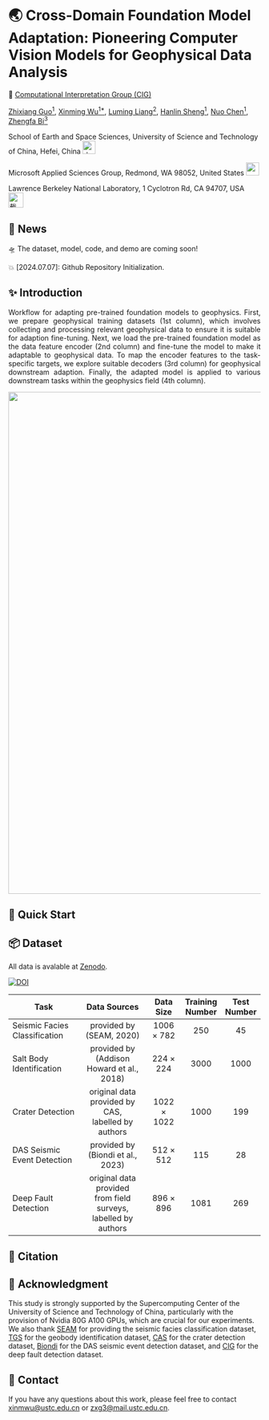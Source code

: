 #  🌏 Cross-Domain Foundation Model Adaptation: Pioneering Computer Vision Models for Geophysical Data Analysis


🏢 [Computational Interpretation Group (CIG)](https://cig.ustc.edu.cn/main.htm) 

[Zhixiang Guo<sup>1</sup>](https://cig.ustc.edu.cn/guo/list.htm), 
[Xinming Wu<sup>1*</sup>](https://cig.ustc.edu.cn/xinming/list.htm), 
[Luming Liang<sup>2</sup>](https://www.microsoft.com/en-us/research/people/lulian/), 
[Hanlin Sheng<sup>1</sup>](https://cig.ustc.edu.cn/hanlin/list.htm), 
[Nuo Chen<sup>1</sup>](https://cig.ustc.edu.cn/nuo/list.htm), 
[Zhengfa Bi<sup>3</sup>](https://profiles.lbl.gov/416831-zhengfa-bi)

School of Earth and Space Sciences, University of Science and Technology of China, Hefei, China 
<img src="https://github.com/ProgrammerZXG/Cross-Domain-Foundation-Model-Adaptation/assets/89449763/399d6c3b-07eb-49dd-b0e9-d2bdb3cb3553" alt="中国科学技术大学_64x64" width="26" height="26">


Microsoft Applied Sciences Group, Redmond, WA 98052, United States
<img src="https://avatars.githubusercontent.com/u/6154722?s=200&v=4" width="26" height="26"> 

Lawrence Berkeley National Laboratory, 1 Cyclotron Rd, CA 94707, USA
<img width="30" alt="截屏2024-07-07 13 12 39" src="https://github.com/ProgrammerZXG/Cross-Domain-Foundation-Model-Adaptation/assets/89449763/2105a42f-7091-4910-819e-7e85b08f6639">

## :mega: News
:flying_saucer: The dataset, model, code, and demo are coming soon! 

:collision: [2024.07.07]: Github Repository Initialization. 

## :sparkles: Introduction
<p align="justify">
Workflow for adapting pre-trained foundation models to geophysics.
First, we prepare geophysical training datasets (1st column), 
which involves collecting and processing relevant geophysical data 
to ensure it is suitable for adaption fine-tuning. Next, we load the pre-trained 
foundation model as the data feature encoder (2nd column) 
and fine-tune the model to make it adaptable to geophysical data. 
To map the encoder features to the task-specific targets, 
we explore suitable decoders 
(3rd column) for geophysical downstream adaption. Finally, the adapted model 
is applied to various downstream tasks within the geophysics 
field (4th column).
</p>

<div align=center>
  <img src="https://github.com/ProgrammerZXG/Cross-Domain-Foundation-Model-Adaptation/assets/89449763/5d921c4c-c012-4cea-ad92-ae8b391ba78b" width="1000">
</div>


##  🚀 Quick Start

## :package: Dataset
All data is avalable at [Zenodo](https://zenodo.org/records/12798750).

[![DOI](https://zenodo.org/badge/DOI/10.5281/zenodo.12798750.svg)](https://doi.org/10.5281/zenodo.12798750)

| Task                         | Data Sources                                  | Data Size    | Training <br>Number | Test <br>Number |
|------------------------------|-----------------------------------------------|--------------|-----------------|-------------|
| Seismic Facies Classification| <div align="center">provided by (SEAM, 2020)</div>                       | <div align="center">1006 × 782</div>     |  <div align="center">250</div>              |  <div align="center">45</div>           |
| Salt Body Identification     | <div align="center">provided by (Addison Howard et al., 2018)</div>      | <div align="center">224 × 224</div>      |  <div align="center">3000</div>             |  <div align="center">1000</div>         |
| Crater Detection             | <div align="center">original data provided by CAS, <br>labelled by authors</div>  | <div align="center">1022 × 1022</div>  | <div align="center">1000</div>            | <div align="center">199</div>         |
| DAS Seismic Event Detection  | <div align="center">provided by (Biondi et al., 2023)</div>              | <div align="center">512 × 512</div>    | <div align="center">115</div>             | <div align="center">28</div>          |
| Deep Fault Detection         | <div align="center">original data provided <br>from field surveys, <br>labelled by authors</div>  | <div align="center">896 × 896</div> | <div align="center">1081</div> | <div align="center">269</div> |

## :bookmark: Citation

## :memo: Acknowledgment
This study is strongly supported by the Supercomputing 
Center of the University of Science and Technology of China, 
particularly with the provision of Nvidia 80G A100 GPUs, 
which are crucial for our experiments. 
We also thank [SEAM](https://seg.org/SEAM) for providing the seismic facies classification dataset, 
[TGS](https://www.kaggle.com/competitions/tgs-salt-identification-challenge) for the geobody identification dataset, 
[CAS](https://moon.bao.ac.cn) for the crater detection dataset, 
[Biondi](https://www.science.org/doi/full/10.1126/sciadv.adi9878) for the DAS seismic event detection dataset, 
and [CIG](https://cig.ustc.edu.cn/main.htm) for the deep fault detection dataset.

## :postbox: Contact
If you have any questions about this work, 
please feel free to contact xinmwu@ustc.edu.cn or zxg3@mail.ustc.edu.cn.
